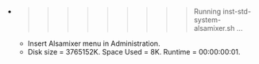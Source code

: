 * >>>>>>>>> Running inst-std-system-alsamixer.sh ...
  * Insert Alsamixer menu in Administration.
  * Disk size = 3765152K. Space Used = 8K. Runtime = 00:00:00:01.
